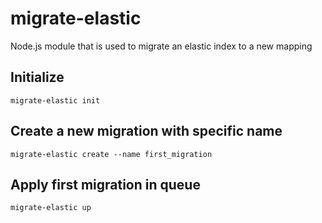 # migrate-elastic

Node.js module that is used to migrate an elastic index to a new mapping

## Initialize

```
migrate-elastic init
```
## Create a new migration with specific name

```
migrate-elastic create --name first_migration
```
## Apply first migration in queue

```
migrate-elastic up
```